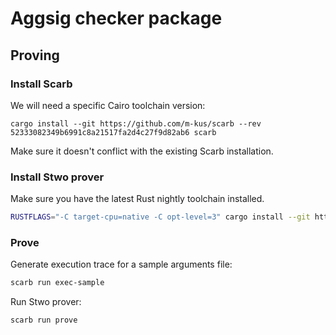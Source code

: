 # Aggsig checker package

## Proving

### Install Scarb

We will need a specific Cairo toolchain version:

```
cargo install --git https://github.com/m-kus/scarb --rev 52333082349b6991c8a21517fa2d4c27f9d82ab6 scarb
```

Make sure it doesn't conflict with the existing Scarb installation.

### Install Stwo prover

Make sure you have the latest Rust nightly toolchain installed.

```sh
RUSTFLAGS="-C target-cpu=native -C opt-level=3" cargo install --git https://github.com/starkware-libs/stwo-cairo adapted_stwo
```

### Prove

Generate execution trace for a sample arguments file:

```sh
scarb run exec-sample
```

Run Stwo prover:

```sh
scarb run prove
```